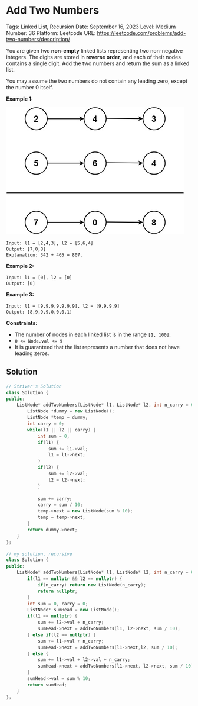 # Add Two Numbers

Tags: Linked List, Recursion
Date: September 16, 2023
Level: Medium
Number: 36
Platform: Leetcode
URL: https://leetcode.com/problems/add-two-numbers/description/

You are given two **non-empty** linked lists representing two non-negative integers. The digits are stored in **reverse order**, and each of their nodes contains a single digit. Add the two numbers and return the sum as a linked list.

You may assume the two numbers do not contain any leading zero, except the number 0 itself.

**Example 1:**

![Add%20Two%20Numbers%207ab68d7e73cd477188bd73c0ad56a0de/addtwonumber1.jpg](Add%20Two%20Numbers%207ab68d7e73cd477188bd73c0ad56a0de/addtwonumber1.jpg)

```
Input: l1 = [2,4,3], l2 = [5,6,4]
Output: [7,0,8]
Explanation: 342 + 465 = 807.

```

**Example 2:**

```
Input: l1 = [0], l2 = [0]
Output: [0]

```

**Example 3:**

```
Input: l1 = [9,9,9,9,9,9,9], l2 = [9,9,9,9]
Output: [8,9,9,9,0,0,0,1]

```

**Constraints:**

- The number of nodes in each linked list is in the range `[1, 100]`.
- `0 <= Node.val <= 9`
- It is guaranteed that the list represents a number that does not have leading zeros.

## Solution

```cpp
// Striver's Solution
class Solution {
public:
    ListNode* addTwoNumbers(ListNode* l1, ListNode* l2, int n_carry = 0) {
        ListNode *dummy = new ListNode();
        ListNode *temp = dummy;
        int carry = 0;
        while(l1 || l2 || carry) {
            int sum = 0;
            if(l1) {
                sum += l1->val;
                l1 = l1->next;
            }
            if(l2) {
                sum += l2->val;
                l2 = l2->next;
            }

            sum += carry;
            carry = sum / 10;
            temp->next = new ListNode(sum % 10);
            temp = temp->next;
        }
        return dummy->next;
    }
};
```

```cpp
// my solution, recursive
class Solution {
public:
    ListNode* addTwoNumbers(ListNode* l1, ListNode* l2, int n_carry = 0) {
        if(l1 == nullptr && l2 == nullptr) {
            if(n_carry) return new ListNode(n_carry);
            return nullptr;
        }
        int sum = 0, carry = 0;
        ListNode* sumHead = new ListNode();
        if(l1 == nullptr) {
            sum += l2->val + n_carry;
            sumHead->next = addTwoNumbers(l1, l2->next, sum / 10);
        } else if(l2 == nullptr) {
            sum += l1->val + n_carry;
            sumHead->next = addTwoNumbers(l1->next,l2, sum / 10);
        } else {
            sum += l1->val + l2->val + n_carry;
            sumHead->next = addTwoNumbers(l1->next, l2->next, sum / 10);
        }
        sumHead->val = sum % 10;
        return sumHead;
    }
};
```